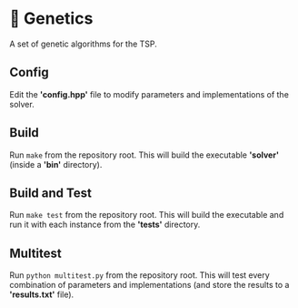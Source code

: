 # 🧬 Genetics
A set of genetic algorithms for the TSP.

## Config
Edit the __'config.hpp'__ file to modify parameters and implementations of the solver.

## Build
Run `make` from the repository root. This will build the executable __'solver'__ (inside a __'bin'__ directory).

## Build and Test
Run `make test` from the repository root. This will build the executable and run it with each instance from the __'tests'__ directory.

## Multitest
Run `python multitest.py` from the repository root. This will test every combination of parameters and implementations (and store the results to a __'results.txt'__ file).